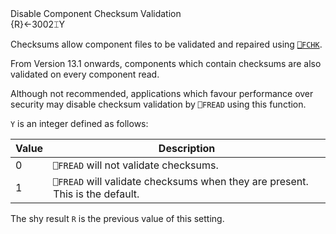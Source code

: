 <div class="heading">
  <div class="name">Disable Component Checksum Validation</div>
  <div class="command">{R}←3002⌶Y</div>
</div>

Checksums allow component files to be validated and repaired using [`⎕FCHK`](/system-functions/fchk.md#FileCheckandRepair:).

From Version 13.1 onwards, components which contain checksums are also validated on every component read.

Although not recommended, applications which favour performance over security may disable checksum validation by `⎕FREAD` using this function.

`Y` is an integer defined as follows:

| Value | Description |
| --- | --- |
| 0 | `⎕FREAD` will not validate checksums. |
| 1 | `⎕FREAD` will validate checksums when they are present. This is the default. |

The shy result `R` is the previous value of this setting.

